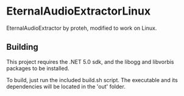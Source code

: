 # EternalAudioExtractorLinux
EternalAudioExtractor by proteh, modified to work on Linux.

## Building
This project requires the .NET 5.0 sdk, and the libogg and libvorbis packages to be installed.

To build, just run the included build.sh script. The executable and its dependencies will be located in the 'out' folder.